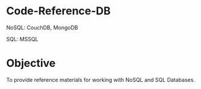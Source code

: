 # Code-Reference-DB
NoSQL: CouchDB, MongoDB

SQL: MSSQL

# Objective
To provide reference materials for working with NoSQL and SQL Databases.
